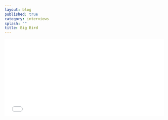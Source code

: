 ```yaml
---
layout: blog
published: true
category: interviews
splash: ""
title: Big Bird
---
```



<iframe width="515" height="250" src="//www.youtube.com/embed/ne5Ac0VWCbw" frameborder="0" allowfullscreen=""></iframe>

